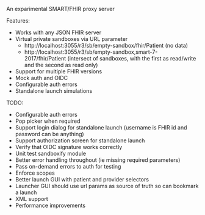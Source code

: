 An exparimental SMART/FHIR proxy server

Features:
- Works with any JSON FHIR server
- Virtual private sandboxes via URL parameter
	- http://localhost:3055/r3/sb/empty-sandbox/fhir/Patient (no data) 
	- http://localhost:3055/r3/sb/empty-sandbox,smart-7-2017/fhir/Patient (intersect of sandboxes, with the first as read/write and the second as read only)
- Support for multiple FHIR versions
- Mock auth and OIDC
- Configurable auth errors
- Standalone launch simulations

TODO:
- Configurable auth errors
- Pop picker when required
- Support login dialog for standalone launch (username is FHIR id and password can be anything)
- Support authorization screen for standalone launch
- Verify that OIDC signature works correctly
- Unit test sandboxify module
- Better error handling throughout (ie missing required parameters)
- Pass on-demand errors to auth for testing
- Enforce scopes
- Better launch GUI with patient and provider selectors
- Launcher GUI should use url params as source of truth so can bookmark a launch
- XML support
- Performance improvements